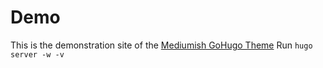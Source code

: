 # Demo

This is the demonstration site of the [Mediumish GoHugo Theme](https://github.com/lgaida/mediumish-gohugo-theme)
Run `hugo server -w -v`

